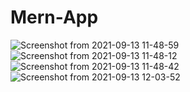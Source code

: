 # Mern-App
![Screenshot from 2021-09-13 11-48-59](https://user-images.githubusercontent.com/71700053/134708592-e3cfa5bc-658a-4ef8-9d0c-e2f3d92e2c8e.png)
![Screenshot from 2021-09-13 11-48-12](https://user-images.githubusercontent.com/71700053/134708601-6c012090-d2c2-4244-b6e3-7b3697ccf04b.png)
![Screenshot from 2021-09-13 11-48-42](https://user-images.githubusercontent.com/71700053/134708616-bb5750f5-51fd-4294-aa7f-e3fbca1df80d.png)
![Screenshot from 2021-09-13 12-03-52](https://user-images.githubusercontent.com/71700053/134708636-3e07a6f3-c465-452f-883b-ff4f51999a08.png)

